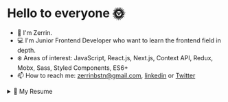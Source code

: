 # Hello to everyone :sun_with_face:

- :ear_of_rice: I'm Zerrin. 
- :computer: I'm Junior Frontend Developer who want to learn the frontend field in depth.
- :snowflake: Areas of interest:  JavaScript, React.js, Next.js, Context API, Redux, Mobx, Sass, Styled Components,  ES6+
- 📫 How to reach me: <a href='mailto:zerrinbstn@gmail.com'>zerrinbstn@gmail.com</a>, [linkedin](https://www.linkedin.com/in/zerrin-bostan-b16aab166/) or [Twitter](https://twitter.com/ztkray) 

<details>
  <summary>📃 My Resume</summary>
  
 #### Experience
- 👩‍💻 Frontend Developer at **Bermuda Technology** - Remote\
  📆 Oct 2020  - Continues\
:sparkles: I work in a technology company that also provides solutions to corporate companies in the America.

- 👩‍💻 Junior Frontend Developer at **90Pixel** - Freelancer\
📆 March 2019 - Sep 2020\
:sparkles: I have worked in 90Pixel as an intern front-end developer for 1 year. Then I continued as an outsourcing employee. I learnt many frontend technologies which are React, Next.js, Context API, Mobx, Redux, Sass, Bootstrap, Reactstrap, Yarn. I have experienced these technologies in projects used by more than 1000 people.

 #### Education and Courses
 - 👩‍💻 Kodluyoruz Frontend Web Development Bootcamp\
📆 June 2020 - Aug 2020\
:sparkles: JavaScript, React, Webpack, Babel, Prettier, Redux, Type Safety(Typescript vs Flow)

 - 👩‍💻 Advanced React Concepts Workshop,  Developer Circles from Facebook \
 📆 Dec 2019\
 :sparkles: React, Redux, React Hooks


<!--## Skills

</details>
